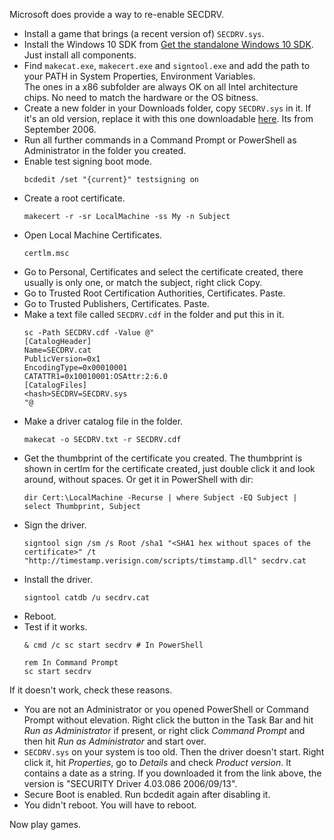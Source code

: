 Microsoft does provide a way to re-enable SECDRV.

* Install a game that brings (a recent version of) `SECDRV.sys`.
* Install the Windows 10 SDK from [Get the standalone Windows 10 SDK](https://developer.microsoft.com/en-us/windows/downloads/windows-10-sdk).  
Just install all components.
* Find `makecat.exe`, `makecert.exe` and `signtool.exe` and add the path to your PATH in System Properties, Environment Variables.  
The ones in a x86 subfolder are always OK on all Intel architecture chips. No need to match the hardware or the OS bitness.
* Create a new folder in your Downloads folder, copy `SECDRV.sys` in it. If it's an old version, replace it with this one downloadable [here](https://github.com/ericwj/PsSecDrv/raw/master/tools/SECDRV/SECDRV.sys). Its from September 2006.
* Run all further commands in a Command Prompt or PowerShell as Administrator in the folder you created.
* Enable test signing boot mode.  
  ```
  bcdedit /set "{current}" testsigning on
  ```
* Create a root certificate.  
  ```
  makecert -r -sr LocalMachine -ss My -n Subject
  ```
* Open Local Machine Certificates.  
  ```
  certlm.msc
  ```
* Go to Personal, Certificates and select the certificate created, there usually is only one, or match the subject, right click Copy.
* Go to Trusted Root Certification Authorities, Certificates. Paste.
* Go to Trusted Publishers, Certificates. Paste.
* Make a text file called `SECDRV.cdf` in the folder and put this in it.
  ```
  sc -Path SECDRV.cdf -Value @"
  [CatalogHeader]
  Name=SECDRV.cat
  PublicVersion=0x1
  EncodingType=0x00010001
  CATATTR1=0x10010001:OSAttr:2:6.0
  [CatalogFiles]
  <hash>SECDRV=SECDRV.sys
  "@
  ```
* Make a driver catalog file in the folder.  
  ```
  makecat -o SECDRV.txt -r SECDRV.cdf
  ```
* Get the thumbprint of the certificate you created. The thumbprint is shown in certlm for the certificate created, just double click it and look around, without spaces. Or get it in PowerShell with dir:
  ```PS
  dir Cert:\LocalMachine -Recurse | where Subject -EQ Subject | select Thumbprint, Subject
  ```
* Sign the driver.  
  ```
  signtool sign /sm /s Root /sha1 "<SHA1 hex without spaces of the certificate>" /t "http://timestamp.verisign.com/scripts/timstamp.dll" secdrv.cat
  ```
* Install the driver.
  ```
  signtool catdb /u secdrv.cat
  ```
* Reboot.
* Test if it works.
  ```
  & cmd /c sc start secdrv # In PowerShell
  ```
  ```
  rem In Command Prompt
  sc start secdrv
  ```

If it doesn't work, check these reasons.
* You are not an Administrator or you opened PowerShell or Command Prompt without elevation. Right click the button in the Task Bar and hit *Run as Administrator* if present, or right click *Command Prompt* and then hit *Run as Administrator* and start over.
* `SECDRV.sys` on your system is too old. Then the driver doesn't start. Right click it, hit *Properties*, go to *Details* and check *Product version*. It contains a date as a string. If you downloaded it from the link above, the version is "SECURITY Driver 4.03.086 2006/09/13".
* Secure Boot is enabled. Run bcdedit again after disabling it.
* You didn't reboot. You will have to reboot.

Now play games.
